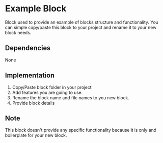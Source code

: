 # Example Block

Block used to provide an example of blocks structure and functionality. You can simple copy/paste this block to your project and rename it to your new block needs.

## Dependencies

None

## Implementation
1. Copy/Paste block folder in your project
2. Add features you are going to use.
3. Rename the block name and file names to you new block.
4. Provide block details

## Note
This block doesn't provide any specific functionality because it is only and boilerplate for your new block.
